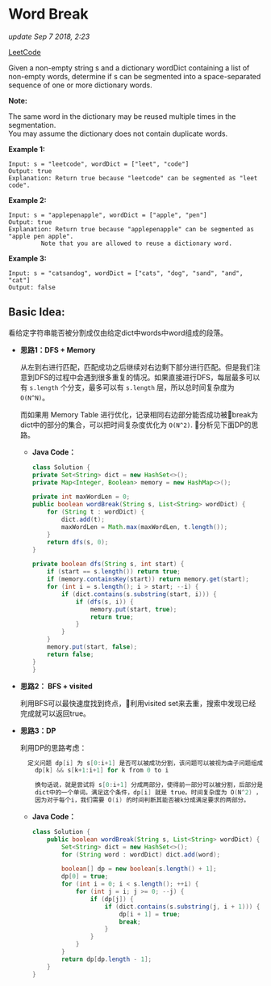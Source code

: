 # Word Break

_update Sep 7 2018, 2:23_

[LeetCode](https://leetcode.com/problems/word-break/description/)

Given a non-empty string s and a dictionary wordDict containing a list of non-empty words, determine if s can be segmented into a space-separated sequence of one or more dictionary words.

**Note:**

The same word in the dictionary may be reused multiple times in the segmentation.  
You may assume the dictionary does not contain duplicate words.

**Example 1:**

```text
Input: s = "leetcode", wordDict = ["leet", "code"]
Output: true
Explanation: Return true because "leetcode" can be segmented as "leet code".
```

**Example 2:**

```text
Input: s = "applepenapple", wordDict = ["apple", "pen"]
Output: true
Explanation: Return true because "applepenapple" can be segmented as "apple pen apple".
         Note that you are allowed to reuse a dictionary word.
```

**Example 3:**

```text
Input: s = "catsandog", wordDict = ["cats", "dog", "sand", "and", "cat"]
Output: false
```

## Basic Idea:

看给定字符串能否被分割成仅由给定dict中words中word组成的段落。

* **思路1：DFS + Memory**

  从左到右进行匹配，匹配成功之后继续对右边剩下部分进行匹配。但是我们注意到DFS的过程中会遇到很多重复的情况。如果直接进行DFS，每层最多可以有 `s.length` 个分支，最多可以有 `s.length` 层，所以总时间复杂度为 `O(N^N)`。

  而如果用 Memory Table 进行优化，记录相同右边部分能否成功被break为dict中的部分的集合，可以把时间复杂度优化为 `O(N^2)`. 分析见下面DP的思路。

  * **Java Code：**

    ```java
    class Solution {
    private Set<String> dict = new HashSet<>();
    private Map<Integer, Boolean> memory = new HashMap<>();

    private int maxWordLen = 0;
    public boolean wordBreak(String s, List<String> wordDict) {
        for (String t : wordDict) {
            dict.add(t);
            maxWordLen = Math.max(maxWordLen, t.length());
        }
        return dfs(s, 0);
    }

    private boolean dfs(String s, int start) {
        if (start == s.length()) return true;
        if (memory.containsKey(start)) return memory.get(start);
        for (int i = s.length(); i > start; --i) {
            if (dict.contains(s.substring(start, i))) {
                if (dfs(s, i)) {
                    memory.put(start, true);
                    return true;
                }
            }
        }
        memory.put(start, false);
        return false;
    }
    }
    ```

* **思路2： BFS + visited**

  利用BFS可以最快速度找到终点，利用visited set来去重，搜索中发现已经完成就可以返回true。

* **思路3：DP**

  利用DP的思路考虑：

  ```c
    定义问题 dp[i] 为 s[0:i+1] 是否可以被成功分割，该问题可以被视为由子问题组成：
      dp[k] && s[k+1:i+1] for k from 0 to i

      换句话说，就是尝试将 s[0:i+1] 分成两部分，使得前一部分可以被分割，后部分是
      dict中的一个单词。满足这个条件，dp[i] 就是 true。时间复杂度为 O(N^2) ，
      因为对于每个i，我们需要 O(i) 的时间判断其能否被k分成满足要求的两部分。
  ```

  * **Java Code：**

    ```java
    class Solution {
        public boolean wordBreak(String s, List<String> wordDict) {
            Set<String> dict = new HashSet<>();
            for (String word : wordDict) dict.add(word);

            boolean[] dp = new boolean[s.length() + 1];
            dp[0] = true;
            for (int i = 0; i < s.length(); ++i) {
                for (int j = i; j >= 0; --j) {
                    if (dp[j]) {
                        if (dict.contains(s.substring(j, i + 1))) {
                            dp[i + 1] = true;
                            break;
                        }
                    }
                }
            }
            return dp[dp.length - 1];
        }
    }
    ```
